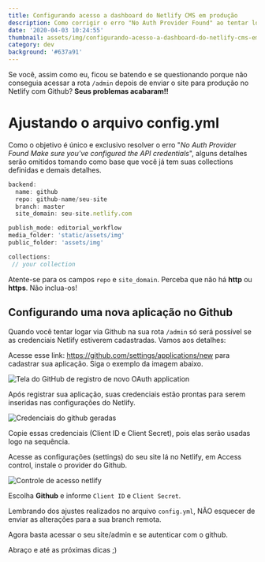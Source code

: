 ```yaml
---
title: Configurando acesso a dashboard do Netlify CMS em produção
description: Como corrigir o erro "No Auth Provider Found" ao tentar logar via GitHub
date: '2020-04-03 10:24:55'
thumbnail: assets/img/configurando-acesso-a-dashboard-do-netlify-cms-em-produção.png
category: dev
background: '#637a91'
---
```

Se você, assim como eu, ficou se batendo e se questionando porque não conseguia acessar a rota `/admin` depois de enviar o site para produção no Netlify com Github? **Seus problemas acabaram!!**

# Ajustando o arquivo config.yml

Como o objetivo é único e exclusivo resolver o erro "*No Auth Provider Found Make sure you've configured the API credentials*", alguns detalhes serão omitidos tomando como base que você já tem suas collections definidas e demais detalhes.

```javascript
backend:
  name: github
  repo: github-name/seu-site
  branch: master
  site_domain: seu-site.netlify.com

publish_mode: editorial_workflow
media_folder: 'static/assets/img'
public_folder: 'assets/img'

collections:
 // your collection
```

Atente-se para os campos `repo` e `site_domain`. Perceba que não há **http** ou **https**. Não inclua-os!

## Configurando uma nova aplicação no Github

Quando você tentar logar via Github na sua rota `/admin` só será possível se as credenciais Netlify estiverem cadastradas. Vamos aos detalhes:

Acesse esse link: <https://github.com/settings/applications/new> para cadastrar sua aplicação. Siga o exemplo da imagem abaixo.

![Tela do GitHub de registro de novo OAuth application](assets/img/captura-de-tela-de-2020-04-03-22-43-10.png)

Após registrar sua aplicação, suas credenciais estão prontas para serem inseridas nas configurações do Netlify.

![Credenciais do github geradas](https://marciofrancalima.com.br/static/d98bf2524bc0a53e0451cb6b5879c679/f1dec/github-credentials.png "Credenciais do github geradas")

Copie essas credenciais (Client ID e Client Secret), pois elas serão usadas logo na sequência.

Acesse as configurações (settings) do seu site lá no Netlify, em Access control, instale o provider do Github.

![Controle de acesso netlify](https://marciofrancalima.com.br/static/3b0788682e2ad6743a45034e5c501ea5/f570d/settings-netlify.png "Controle de acesso netlify")

Escolha **Github** e informe `Client ID` e `Client Secret`.

Lembrando dos ajustes realizados no arquivo `config.yml`, NÃO esquecer de enviar as alterações para a sua branch remota.

Agora basta acessar o seu site/admin e se autenticar com o github.

Abraço e até as próximas dicas ;)
